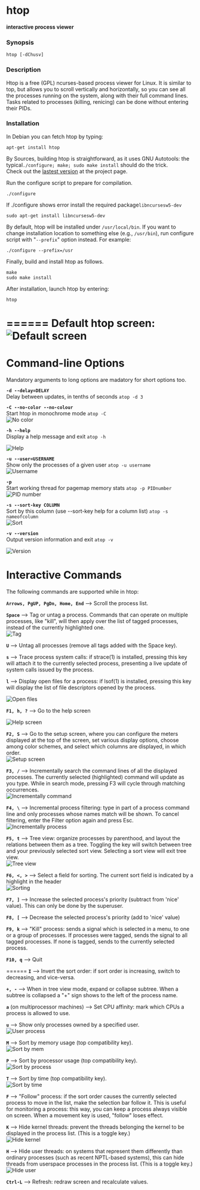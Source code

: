 # htop
__interactive process viewer__
### Synopsis
```vim
htop [-dChusv]
```
### Description
Htop is a free (GPL) ncurses-based process viewer for Linux. It is similar to top, but allows you to scroll vertically and horizontally, so you can see all the processes running on the system, along with their full command lines. Tasks related to processes (killing, renicing) can be done without entering their PIDs.

### Installation
In Debian you can fetch htop by typing:

```vim
apt-get install htop 
```
By Sources, building htop is straightforward, as it uses GNU Autotools: the typical``./configure; make; sudo make install`` should do the trick.  
Check out the [lastest version](http://hisham.hm/htop/releases) at the project page.  

Run the configure script to prepare for compilation.
```vim
./configure
```
If ./configure shows error install the required package``libncursesw5-dev``
```vim
sudo apt-get install libncursesw5-dev
```
By default, htop will be installed under ``/usr/local/bin``. If you want to change installation location to something else (e.g., ``/usr/bin``), run configure script with "``--prefix``" option instead. For example:
```vim
./configure --prefix=/usr 
```
Finally, build and install htop as follows.
```vim
make
sudo make install
```
After installation, launch htop by entering:
``` 
htop
```
======
Default htop screen:  
![Default screen](/htopImages/screenshot_01.png)  
======
# Command-line Options

Mandatory arguments to long options are madatory for short options too.  

__``-d --delay=DELAY``__  
Delay between updates, in tenths of seconds ``atop -d 3``  

__``-C --no-color --no-colour``__  
Start htop in monochrome mode ``atop -C``  
![No color](/htopImages/screenshot_02.png)  

__``-h --help``__  
Display a help message and exit ``atop -h``  

![Help](/htopImages/screenshot_03.png)  

__``-u --user=USERNAME``__  
Show only the processes of a given user ``atop -u username``  
![Username](/htopImages/screenshot_04.png)  

__``-p``__  
Start working thread for pagemap memory stats ``atop -p PIDnumber``  
![PID number](/htopImages/screenshot_05.png)  

__``-s --sort-key COLUMN``__  
Sort by this column (use --sort-key help for a column list) ``atop -s nameofcolumn``  
![Sort](/htopImages/screenshot_06.png)  

__``-v --version``__  
Output version information and exit  ``atop -v``  

![Version](/htopImages/screenshot_07.png)  

# Interactive Commands

The following commands are supported while in htop:  

__``Arrows, PgUP, PgDn, Home, End``__ --> Scroll the process list.  

__``Space``__ --> Tag or untag a process. Commands that can operate on multiple processes, like "kill", will then apply over the list of tagged processes, instead of the currently highlighted one.  
![Tag](/htopImages/screenshot_08.png)  

__``U``__ --> Untag all processes (remove all tags added with the Space key).  

__``s``__ --> Trace process system calls: if strace(1) is installed, pressing this key will attach it to the currently selected process, presenting a live update of system calls issued by the process.  

__``l``__ --> Display open files for a process: if lsof(1) is installed, pressing this key will display the list of file descriptors opened by the process.  

![Open files](/htopImages/screenshot_09.png)  

__``F1, h, ?``__ --> Go to the help screen  

![Help screen](/htopImages/screenshot_10.png)  

__``F2, S``__ --> Go to the setup screen, where you can configure the meters displayed at the top of the screen, set various display options, choose among color schemes, and select which columns are displayed, in which order.  
![Setup screen](/htopImages/screenshot_11.png)  

__``F3, /``__ --> Incrementally search the command lines of all the displayed processes. The currently selected (highlighted) command will update as you type. While in search mode, pressing F3 will cycle through matching occurrences.  
![Incrementally command](/htopImages/screenshot_12.png)  

__``F4, \``__ --> Incremental process filtering: type in part of a process command line and only processes whose names match will be shown. To cancel filtering, enter the Filter option again and press Esc.  
![Incrementally process](/htopImages/screenshot_13.png)  

__``F5, t``__ --> Tree view: organize processes by parenthood, and layout the relations between them as a tree. Toggling the key will switch between tree and your previously selected sort view. Selecting a sort view will exit tree view.  
![Tree view](/htopImages/screenshot_14.png)  

__``F6, <, >``__ --> Select a field for sorting. The current sort field is indicated by a highlight in the header  
![Sorting](/htopImages/screenshot_15.png)  

__``F7, ]``__ --> Increase the selected process's priority (subtract from 'nice' value). This can only be done by the superuser.  

__``F8, [``__ --> Decrease the selected process's priority (add to 'nice' value)  

__``F9, k``__ --> "Kill" process: sends a signal which is selected in a menu, to one or a group of processes. If processes were tagged, sends the signal to all tagged processes. If none is tagged, sends to the currently selected process.  

__``F10, q``__ --> Quit  

======
__``I``__ --> Invert the sort order: if sort order is increasing, switch to decreasing, and vice-versa.  

__``+, -``__ --> When in tree view mode, expand or collapse subtree. When a subtree is collapsed a "+" sign shows to the left of the process name.  

__``a``__ (on multiprocessor machines) --> Set CPU affinity: mark which CPUs a process is allowed to use.  

__``u``__ --> Show only processes owned by a specified user.  
![User process](/htopImages/screenshot_16.png)  

__``M``__ --> Sort by memory usage (top compatibility key).  
![Sort by mem](/htopImages/screenshot_17.png)  

__``P``__ --> Sort by processor usage (top compatibility key).  
![Sort by process](/htopImages/screenshot_18.png)  

__``T``__ --> Sort by time (top compatibility key).  
![Sort by time](/htopImages/screenshot_19.png)  

__``F``__ --> "Follow" process: if the sort order causes the currently selected process to move in the list, make the selection bar follow it. This is useful for monitoring a process: this way, you can keep a process always visible on screen. When a movement key is used, "follow" loses effect.  

__``K``__ --> Hide kernel threads: prevent the threads belonging the kernel to be displayed in the process list. (This is a toggle key.)  
![Hide kernel](/htopImages/screenshot_20.png)  

__``H``__ --> Hide user threads: on systems that represent them differently than ordinary processes (such as recent NPTL-based systems), this can hide threads from userspace processes in the process list. (This is a toggle key.)  
![Hide user](/htopImages/screenshot_21.png)  

__``Ctrl-L``__ --> Refresh: redraw screen and recalculate values.  
